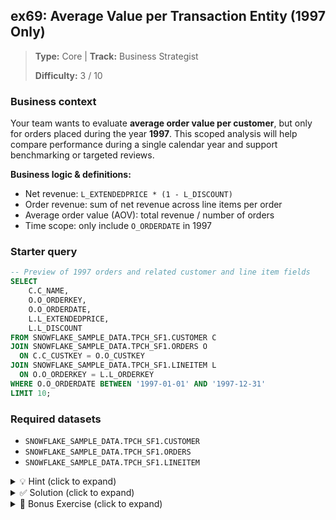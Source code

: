 ## ex69: Average Value per Transaction Entity (1997 Only)

> **Type:** Core | **Track:** Business Strategist  
>
> **Difficulty:** 3 / 10

### Business context
Your team wants to evaluate **average order value per customer**, but only for orders placed during the year **1997**. This scoped analysis will help compare performance during a single calendar year and support benchmarking or targeted reviews.

**Business logic & definitions:**
* Net revenue: `L_EXTENDEDPRICE * (1 - L_DISCOUNT)`
* Order revenue: sum of net revenue across line items per order
* Average order value (AOV): total revenue / number of orders
* Time scope: only include `O_ORDERDATE` in 1997

### Starter query
```sql
-- Preview of 1997 orders and related customer and line item fields
SELECT
    C.C_NAME,
    O.O_ORDERKEY,
    O.O_ORDERDATE,
    L.L_EXTENDEDPRICE,
    L.L_DISCOUNT
FROM SNOWFLAKE_SAMPLE_DATA.TPCH_SF1.CUSTOMER C
JOIN SNOWFLAKE_SAMPLE_DATA.TPCH_SF1.ORDERS O
  ON C.C_CUSTKEY = O.O_CUSTKEY
JOIN SNOWFLAKE_SAMPLE_DATA.TPCH_SF1.LINEITEM L
  ON O.O_ORDERKEY = L.L_ORDERKEY
WHERE O.O_ORDERDATE BETWEEN '1997-01-01' AND '1997-12-31'
LIMIT 10;
```

### Required datasets

* `SNOWFLAKE_SAMPLE_DATA.TPCH_SF1.CUSTOMER`
* `SNOWFLAKE_SAMPLE_DATA.TPCH_SF1.ORDERS`
* `SNOWFLAKE_SAMPLE_DATA.TPCH_SF1.LINEITEM`

<details>
<summary>💡 Hint (click to expand)</summary>

#### How to think about it

Use a **CTE** to:
1. Filter to orders in 1997
2. Aggregate net revenue at the **order level**
3. Then group by customer to compute AOV

Use `BETWEEN '1997-01-01' AND '1997-12-31'` to constrain the timeframe.

#### Helpful SQL concepts

`CTE`, `JOIN`, `WHERE`, `GROUP BY`, `AVG`, `ROUND`

```sql
WITH subquery AS (
  SELECT …
  WHERE O_ORDERDATE BETWEEN …
)
SELECT …
FROM subquery
GROUP BY …;
```

</details>

<details>
<summary>✅ Solution (click to expand)</summary>

#### Working query

```sql
WITH order_revenue_1997 AS (
    SELECT
        O.O_ORDERKEY,
        O.O_CUSTKEY,
        SUM(L.L_EXTENDEDPRICE * (1 - L.L_DISCOUNT)) AS ORDER_REVENUE
    FROM SNOWFLAKE_SAMPLE_DATA.TPCH_SF1.ORDERS O
    JOIN SNOWFLAKE_SAMPLE_DATA.TPCH_SF1.LINEITEM L
      ON O.O_ORDERKEY = L.L_ORDERKEY
    WHERE O.O_ORDERDATE BETWEEN '1997-01-01' AND '1997-12-31'
    GROUP BY O.O_ORDERKEY, O.O_CUSTKEY
)
SELECT
    C.C_NAME,
    C.C_CUSTKEY,
    COUNT(ORV.O_ORDERKEY) AS NUM_ORDERS_1997,
    SUM(ORV.ORDER_REVENUE) AS TOTAL_REVENUE_1997,
    ROUND(AVG(ORV.ORDER_REVENUE), 2) AS AVG_ORDER_VALUE_1997
FROM order_revenue_1997 ORV
JOIN SNOWFLAKE_SAMPLE_DATA.TPCH_SF1.CUSTOMER C
  ON ORV.O_CUSTKEY = C.C_CUSTKEY
GROUP BY C.C_NAME, C.C_CUSTKEY
ORDER BY AVG_ORDER_VALUE_1997 DESC;
```

#### Why this works

The inner CTE computes revenue per order within 1997. The outer query aggregates this per customer, giving a clean and scoped AOV view.

#### Business answer

This result shows which customers placed the highest-value orders during 1997 — a useful lens for reviewing historical client performance.

#### Take-aways

* Adding a date filter in the CTE is a clean way to scope an analysis.
* Two-step aggregation is a key pattern for entity-level summaries.
* AOV is a powerful normalized metric to compare across customers.

</details>

<details>
<summary>🎁 Bonus Exercise (click to expand)</summary>

Can you return **only customers who placed more than 3 orders in 1997**?

Hint: Use `HAVING COUNT(…) > 3` at the customer aggregation level.

</details>
